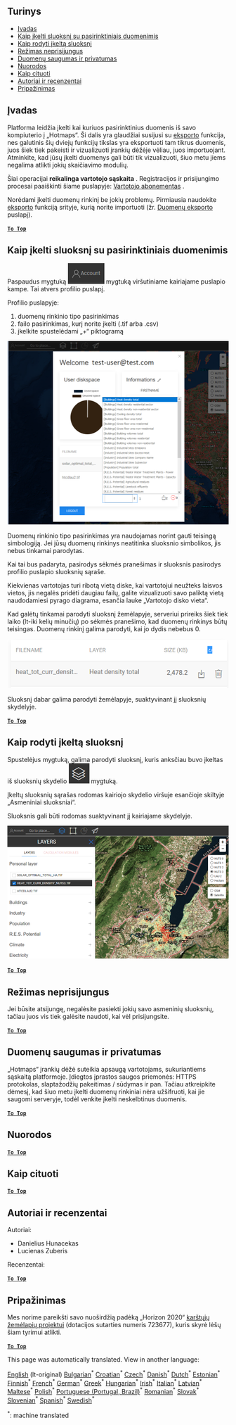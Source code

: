 <h2> Turinys </h2><ul><li> <a href="#Introduction">Įvadas</a> </li><li> <a href="#How-to-upload-a-layer-with-custom-data">Kaip įkelti sluoksnį su pasirinktiniais duomenimis</a> </li><li> <a href="#How-to-display-an-uploaded-layer">Kaip rodyti įkeltą sluoksnį</a> </li><li> <a href="#Offline-mode">Režimas neprisijungus</a> </li><li> <a href="#Data-security-and-privacy">Duomenų saugumas ir privatumas</a> </li><li> <a href="#References">Nuorodos</a> </li><li> <a href="#How-to-cite">Kaip cituoti</a> </li><li> <a href="#Authors-and-reviewers">Autoriai ir recenzentai</a> </li><li> <a href="#Acknowledgement">Pripažinimas</a> </li></ul><h2> Įvadas </h2><p> Platforma leidžia įkelti kai kuriuos pasirinktinius duomenis iš savo kompiuterio į „Hotmaps“. Ši dalis yra glaudžiai susijusi su <a href="Data-export-functionalities">eksporto</a> funkcija, nes galutinis šių dviejų funkcijų tikslas yra eksportuoti tam tikrus duomenis, juos šiek tiek pakeisti ir vizualizuoti įrankių dėžėje vėliau, juos importuojant. Atminkite, kad jūsų įkelti duomenys gali būti tik vizualizuoti, šiuo metu jiems negalima atlikti jokių skaičiavimo modulių. </p><p> Šiai operacijai <strong>reikalinga vartotojo sąskaita</strong> . Registracijos ir prisijungimo procesai paaiškinti šiame puslapyje: <a href="Introduction-to-user-interface#Connect">Vartotojo abonementas</a> . </p><p> Norėdami įkelti duomenų rinkinį be jokių problemų. Pirmiausia naudokite <a href="Data-export-functionalities">eksporto</a> funkciją srityje, kurią norite importuoti (žr. <a href="Data-export-functionalities">Duomenų eksporto</a> puslapį). </p><p><ins> <code><strong><a href="#table-of-contents">To Top</a></strong></code> </ins> </p><h2> Kaip įkelti sluoksnį su pasirinktiniais duomenimis </h2><p> Paspaudus mygtuką <img alt="sąskaitos mygtukas" src="images/account-btn.png"/> mygtuką viršutiniame kairiajame puslapio kampe. Tai atvers profilio puslapį. </p><p> Profilio puslapyje: </p><ol><li> duomenų rinkinio tipo pasirinkimas </li><li> failo pasirinkimas, kurį norite įkelti (.tif arba .csv) </li><li> įkelkite spustelėdami „+“ piktogramą </li></ol><p><img alt="profilio puslapio įkėlimas" src="images/profile-upload.png"/></p><p> Duomenų rinkinio tipo pasirinkimas yra naudojamas norint gauti teisingą simbologiją. Jei jūsų duomenų rinkinys neatitinka sluoksnio simbolikos, jis nebus tinkamai parodytas. </p><p> Kai tai bus padaryta, pasirodys sėkmės pranešimas ir sluoksnis pasirodys profilio puslapio sluoksnių sąraše. </p><p> Kiekvienas vartotojas turi ribotą vietą diske, kai vartotojui neužteks laisvos vietos, jis negalės pridėti daugiau failų, galite vizualizuoti savo paliktą vietą naudodamiesi pyrago diagrama, esančia lauke „Vartotojo disko vieta“. </p><p> Kad galėtų tinkamai parodyti sluoksnį žemėlapyje, serveriui prireiks šiek tiek laiko (lt-iki kelių minučių) po sėkmės pranešimo, kad duomenų rinkinys būtų teisingas. Duomenų rinkinį galima parodyti, kai jo dydis nebebus 0. </p><p><img alt="įkelti_užbaigtą" src="images/upload_complete.png"/></p><p> Sluoksnį dabar galima parodyti žemėlapyje, suaktyvinant jį sluoksnių skydelyje. </p><p><ins> <code><strong><a href="#table-of-contents">To Top</a></strong></code> </ins> </p><h2> Kaip rodyti įkeltą sluoksnį </h2><p> Spustelėjus mygtuką, galima parodyti sluoksnį, kuris anksčiau buvo įkeltas iš sluoksnių skydelio <img alt="sluoksnių mygtukas" src="images/layers-btn.png"/> mygtuką. </p><p> Įkeltų sluoksnių sąrašas rodomas kairiojo skydelio viršuje esančioje skiltyje „Asmeniniai sluoksniai“. </p><p> Sluoksnis gali būti rodomas suaktyvinant jį kairiajame skydelyje. </p><p><img alt="įkelti ekrano sluoksnį" src="images/upload-layers.png"/></p><p><ins> <code><strong><a href="#table-of-contents">To Top</a></strong></code> </ins> </p><h2> Režimas neprisijungus </h2><p> Jei būsite atsijungę, negalėsite pasiekti jokių savo asmeninių sluoksnių, tačiau juos vis tiek galėsite naudoti, kai vėl prisijungsite. </p><p><ins> <code><strong><a href="#table-of-contents">To Top</a></strong></code> </ins> </p><h2> Duomenų saugumas ir privatumas </h2><p> „Hotmaps“ įrankių dėžė suteikia apsaugą vartotojams, sukuriantiems sąskaitą platformoje. Įdiegtos įprastos saugos priemonės: HTTPS protokolas, slaptažodžių pakeitimas / sūdymas ir pan. Tačiau atkreipkite dėmesį, kad šiuo metu įkelti duomenų rinkiniai nėra užšifruoti, kai jie saugomi serveryje, todėl venkite įkelti neskelbtinus duomenis. </p><p><ins> <code><strong><a href="#table-of-contents">To Top</a></strong></code> </ins> </p><h2> Nuorodos </h2><p><ins> <code><strong><a href="#table-of-contents">To Top</a></strong></code> </ins> </p><h2> Kaip cituoti </h2><p><ins> <code><strong><a href="#table-of-contents">To Top</a></strong></code> </ins> </p><h2> Autoriai ir recenzentai </h2><p> Autoriai: </p><ul><li> Danielius Hunacekas </li><li> Lucienas Zuberis </li></ul><p> Recenzentai: </p><p><ins> <code><strong><a href="#table-of-contents">To Top</a></strong></code> </ins> </p><h2> Pripažinimas </h2><p> Mes norime pareikšti savo nuoširdžią padėką „Horizon 2020“ <a href="https://www.hotmaps-project.eu">karštųjų žemėlapių projektui</a> (dotacijos sutarties numeris 723677), kuris skyrė lėšų šiam tyrimui atlikti. </p><p><ins> <code><strong><a href="#table-of-contents">To Top</a></strong></code> </ins> </p>

This page was automatically translated. View in another language:

[English](../en/Data-upload-functionalities.md) (lt-original) [Bulgarian](../bg/Data-upload-functionalities.md)<sup>\*</sup> [Croatian](../hr/Data-upload-functionalities.md)<sup>\*</sup> [Czech](../cs/Data-upload-functionalities.md)<sup>\*</sup> [Danish](../da/Data-upload-functionalities.md)<sup>\*</sup> [Dutch](../nl/Data-upload-functionalities.md)<sup>\*</sup> [Estonian](../et/Data-upload-functionalities.md)<sup>\*</sup> [Finnish](../fi/Data-upload-functionalities.md)<sup>\*</sup> [French](../fr/Data-upload-functionalities.md)<sup>\*</sup> [German](../de/Data-upload-functionalities.md)<sup>\*</sup> [Greek](../el/Data-upload-functionalities.md)<sup>\*</sup> [Hungarian](../hu/Data-upload-functionalities.md)<sup>\*</sup> [Irish](../ga/Data-upload-functionalities.md)<sup>\*</sup> [Italian](../it/Data-upload-functionalities.md)<sup>\*</sup> [Latvian](../lv/Data-upload-functionalities.md)<sup>\*</sup>  [Maltese](../mt/Data-upload-functionalities.md)<sup>\*</sup> [Polish](../pl/Data-upload-functionalities.md)<sup>\*</sup> [Portuguese (Portugal, Brazil)](../pt/Data-upload-functionalities.md)<sup>\*</sup> [Romanian](../ro/Data-upload-functionalities.md)<sup>\*</sup> [Slovak](../sk/Data-upload-functionalities.md)<sup>\*</sup> [Slovenian](../sl/Data-upload-functionalities.md)<sup>\*</sup> [Spanish](../es/Data-upload-functionalities.md)<sup>\*</sup> [Swedish](../sv/Data-upload-functionalities.md)<sup>\*</sup> 

<sup>\*</sup>: machine translated
